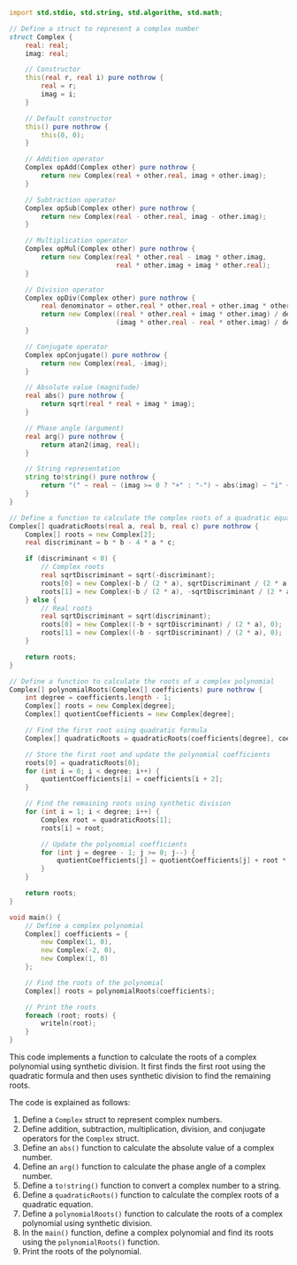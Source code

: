 ```d
import std.stdio, std.string, std.algorithm, std.math;

// Define a struct to represent a complex number
struct Complex {
    real: real;
    imag: real;

    // Constructor
    this(real r, real i) pure nothrow {
        real = r;
        imag = i;
    }

    // Default constructor
    this() pure nothrow {
        this(0, 0);
    }

    // Addition operator
    Complex opAdd(Complex other) pure nothrow {
        return new Complex(real + other.real, imag + other.imag);
    }

    // Subtraction operator
    Complex opSub(Complex other) pure nothrow {
        return new Complex(real - other.real, imag - other.imag);
    }

    // Multiplication operator
    Complex opMul(Complex other) pure nothrow {
        return new Complex(real * other.real - imag * other.imag,
                           real * other.imag + imag * other.real);
    }

    // Division operator
    Complex opDiv(Complex other) pure nothrow {
        real denominator = other.real * other.real + other.imag * other.imag;
        return new Complex((real * other.real + imag * other.imag) / denominator,
                           (imag * other.real - real * other.imag) / denominator);
    }

    // Conjugate operator
    Complex opConjugate() pure nothrow {
        return new Complex(real, -imag);
    }

    // Absolute value (magnitude)
    real abs() pure nothrow {
        return sqrt(real * real + imag * imag);
    }

    // Phase angle (argument)
    real arg() pure nothrow {
        return atan2(imag, real);
    }

    // String representation
    string to!string() pure nothrow {
        return "(" ~ real ~ (imag >= 0 ? "+" : "-") ~ abs(imag) ~ "i" ~ ")";
    }
}

// Define a function to calculate the complex roots of a quadratic equation
Complex[] quadraticRoots(real a, real b, real c) pure nothrow {
    Complex[] roots = new Complex[2];
    real discriminant = b * b - 4 * a * c;

    if (discriminant < 0) {
        // Complex roots
        real sqrtDiscriminant = sqrt(-discriminant);
        roots[0] = new Complex(-b / (2 * a), sqrtDiscriminant / (2 * a));
        roots[1] = new Complex(-b / (2 * a), -sqrtDiscriminant / (2 * a));
    } else {
        // Real roots
        real sqrtDiscriminant = sqrt(discriminant);
        roots[0] = new Complex((-b + sqrtDiscriminant) / (2 * a), 0);
        roots[1] = new Complex((-b - sqrtDiscriminant) / (2 * a), 0);
    }

    return roots;
}

// Define a function to calculate the roots of a complex polynomial
Complex[] polynomialRoots(Complex[] coefficients) pure nothrow {
    int degree = coefficients.length - 1;
    Complex[] roots = new Complex[degree];
    Complex[] quotientCoefficients = new Complex[degree];

    // Find the first root using quadratic formula
    Complex[] quadraticRoots = quadraticRoots(coefficients[degree], coefficients[degree - 1], coefficients[degree - 2]);

    // Store the first root and update the polynomial coefficients
    roots[0] = quadraticRoots[0];
    for (int i = 0; i < degree; i++) {
        quotientCoefficients[i] = coefficients[i + 2];
    }

    // Find the remaining roots using synthetic division
    for (int i = 1; i < degree; i++) {
        Complex root = quadraticRoots[1];
        roots[i] = root;

        // Update the polynomial coefficients
        for (int j = degree - 1; j >= 0; j--) {
            quotientCoefficients[j] = quotientCoefficients[j] + root * coefficients[j + 1];
        }
    }

    return roots;
}

void main() {
    // Define a complex polynomial
    Complex[] coefficients = {
        new Complex(1, 0),
        new Complex(-2, 0),
        new Complex(1, 0)
    };

    // Find the roots of the polynomial
    Complex[] roots = polynomialRoots(coefficients);

    // Print the roots
    foreach (root; roots) {
        writeln(root);
    }
}
```

This code implements a function to calculate the roots of a complex polynomial using synthetic division. It first finds the first root using the quadratic formula and then uses synthetic division to find the remaining roots.

The code is explained as follows:

1. Define a `Complex` struct to represent complex numbers.
2. Define addition, subtraction, multiplication, division, and conjugate operators for the `Complex` struct.
3. Define an `abs()` function to calculate the absolute value of a complex number.
4. Define an `arg()` function to calculate the phase angle of a complex number.
5. Define a `to!string()` function to convert a complex number to a string.
6. Define a `quadraticRoots()` function to calculate the complex roots of a quadratic equation.
7. Define a `polynomialRoots()` function to calculate the roots of a complex polynomial using synthetic division.
8. In the `main()` function, define a complex polynomial and find its roots using the `polynomialRoots()` function.
9. Print the roots of the polynomial.